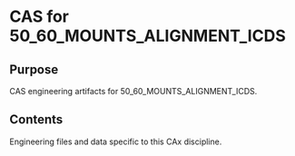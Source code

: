 # CAS for 50_60_MOUNTS_ALIGNMENT_ICDS

## Purpose
CAS engineering artifacts for 50_60_MOUNTS_ALIGNMENT_ICDS.

## Contents
Engineering files and data specific to this CAx discipline.
